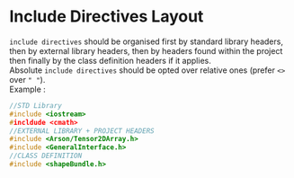 # Include Directives Layout

`include directives` should be organised first by standard library headers, then by external library headers, then by headers found within the project then finally by the class definition headers if it applies.  
Absolute `include directives` should be opted over relative ones (prefer `<>` over `" "`).  
Example :

``` cpp linenums="1"
//STD Library
#include <iostream>
#incldude <cmath>
//EXTERNAL LIBRARY + PROJECT HEADERS
#include <Arson/Tensor2DArray.h>
#include <GeneralInterface.h>
//CLASS DEFINITION
#include <shapeBundle.h>
```

